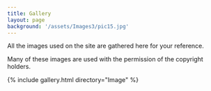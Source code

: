 ```yaml
---
title: Gallery
layout: page 
background: '/assets/Images3/pic15.jpg'
---
```


All the images used on the site are gathered here for your reference.

Many of these images are used with the permission of the copyright holders.


<!-- Gallery -->
{% include gallery.html directory="Image" %}
<!-- Gallery -->